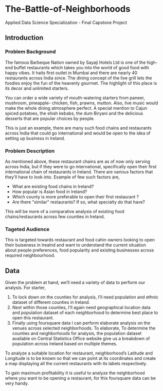 # The-Battle-of-Neighborhoods
Applied Data Science Specialization -  Final Capstone Project 


## Introduction
### Problem Background

The famous Barbeque Nation owned by Sayaji Hotels Ltd is one of the high-end buffet restaurants which takes you into the world of good food with happy vibes. It haits first outlet in Mumbai and there are nearly 40 restaurants across India since. The dining concept of the live grill lets the foodies enjoy the fun of the heavenly gourmet. The highlight of this place is its decor and unlimited starters.

You can order a wide variety of mouth-watering starters from paneer, mushroom, pineapple- chicken, fish, prawns, mutton. Also, live music would make the whole dining atmosphere perfect. A special mention to Cajun spiced potatoes, the shish kebabs, the dum Biryani and the delicious desserts that are popular choices by people.

This is just an example, there are many such food chains and restaurants across India that could go international and would be open to the idea of setting up business in Ireland.

### Problem Description

As mentioned above, these restaurant chains are as of now only serving across India, but if they were to go international, specifically open their first international chain of restaurants in Ireland. There are various factors that they’ll have to look into.
Example of few such factors are,

* What are existing food chains in Ireland? 
* How popular is Asian food in Ireland?
* Which county is more preferable to open their first restaurant ?
* Are there "similar" restaurants? If so, what specialty do that have?

This will be more of a comparative analysis of existing food chains/restaurants across few counties in Ireland.

### Tageted Audience

This is targeted towards restaurant and food cahin owners looking to open their buiseness in Irealnd and want to understand the current situation about people preferences, food popularity and exisitng businesses across required neighbourhood.  

## Data

Given the problem at hand, we’ll need a variety of data to perform our analysis. 
For starter, 
1.	To lock down on the counties for analysis, I’ll need population and ethnic dataset of different counties in Ireland.
2.	Next within those counties, I’ll again need geographical location data and population dataset of each neighborhood to determine best place to open this restaurant.
3.	Finally using foursquare data I can perform elaborate analysis on the venues across selected neighborhoods.
To elaborate,
To determine the counties and neighborhoods  for analysis, the population dataset available on Central Statistics Office website give us a breakdown of population across Ireland  based on multiple themes. 

To analyze a suitable location for restaurant, neighborhood’s Latitude and Longitude is to be known so that we can point at its coordinates and create a map displaying all the current restaurants with its labels respectively.

To gain maximum profitability it is useful to analyze the neighborhood where you want to be opening a restaurant, for this foursquare data can be very handy.
